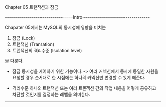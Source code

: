 Chapter 05 트랜잭션과 잠금

----------------------------------Intro----------------------------------

Chapater 05에서는 MySQL의 동시성에 영향을 미치는

1) 잠금 (Lock)
2) 트랜잭션 (Transation)
3) 트랜잭션의 격리수준 (Isolation level)

을 다룬다.

- 잠금
    동시성을 제어하기 위한 기능이다.
    -> 여러 커넥션에서 동시에 동일한 자원을 요청할 경우 
       순서대로 한 시점에는 하나의 커넥션만 변경할 수 있게 해준다.

- 격리수준
    하나의 트랜잭션 또는 여러 트랜잭션 간의 작업 내용을 어떻게 공유하고
    차단할 것인지를 결정하는 레벨을 의미한다.

-------------------------------------------------------------------------